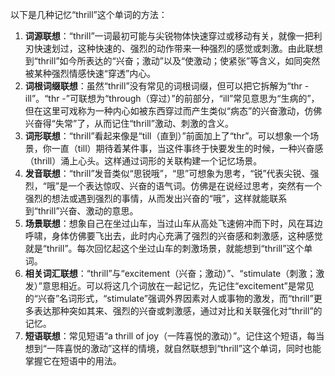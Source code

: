 以下是几种记忆“thrill”这个单词的方法：
1. **词源联想**：“thrill”一词最初可能与尖锐物体快速穿过或移动有关，就像一把利刃快速划过，这种快速的、强烈的动作带来一种强烈的感觉或刺激。由此联想到“thrill”如今所表达的“兴奋；激动”以及“使激动；使紧张”等含义，如同突然被某种强烈情感快速“穿透”内心。
2. **词根词缀联想**：虽然“thrill”没有常见的词根词缀，但可以把它拆解为“thr - ill”。“thr -”可联想为“through（穿过）”的前部分，“ill”常见意思为“生病的”，但在这里可戏称为一种内心如被东西穿过而产生类似“病态”的兴奋激动，仿佛兴奋得“失常”了，从而记住“thrill”激动、刺激的含义。
3. **词形联想**：“thrill”看起来像是“till（直到）”前面加上了“thr”。可以想象一个场景，你一直（till）期待着某件事，当这件事终于快要发生的时候，一种兴奋感（thrill）涌上心头。这样通过词形的关联构建一个记忆场景。
4. **发音联想**：“thrill”发音类似“思锐哦”，“思”可想象为思考，“锐”代表尖锐、强烈，“哦”是一个表达惊叹、兴奋的语气词。仿佛是在说经过思考，突然有一个强烈的想法或遇到强烈的事情，从而发出兴奋的“哦”，这样就能联系到“thrill”兴奋、激动的意思。
5. **场景联想**：想象自己在坐过山车，当过山车从高处飞速俯冲而下时，风在耳边呼啸，身体仿佛要飞出去，此时内心充满了强烈的兴奋感和刺激感，这种感觉就是“thrill”。每次回忆起这个坐过山车的刺激场景，就能想到“thrill”这个单词。
6. **相关词汇联想**：“thrill”与“excitement（兴奋；激动）”、“stimulate（刺激；激发）”意思相近。可以将这几个词放在一起记忆，先记住“excitement”是常见的“兴奋”名词形式，“stimulate”强调外界因素对人或事物的激发，而“thrill”更多表达那种突如其来、强烈的兴奋或刺激感，通过对比和关联强化对“thrill”的记忆。
7. **短语联想**：常见短语“a thrill of joy（一阵喜悦的激动）”。记住这个短语，每当想到“一阵喜悦的激动”这样的情境，就自然联想到“thrill”这个单词，同时也能掌握它在短语中的用法。 